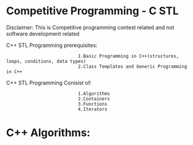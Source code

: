 # Competitive Programming - C STL 

Disclaimer: This is Competitive programming contest related and not software development related

C++ STL Programming prerequisites:
    
                               1.Basic Programming in C++(structures, loops, conditions, data types)
                               2.Class Templates and Generic Programming in C++
                               
C++ STL Programming Conisist of:
  
                               1.Algorithms
                               2.Containers
                               3.Functions
                               4.Iterators
                               
# C++ Algorithms:
 
